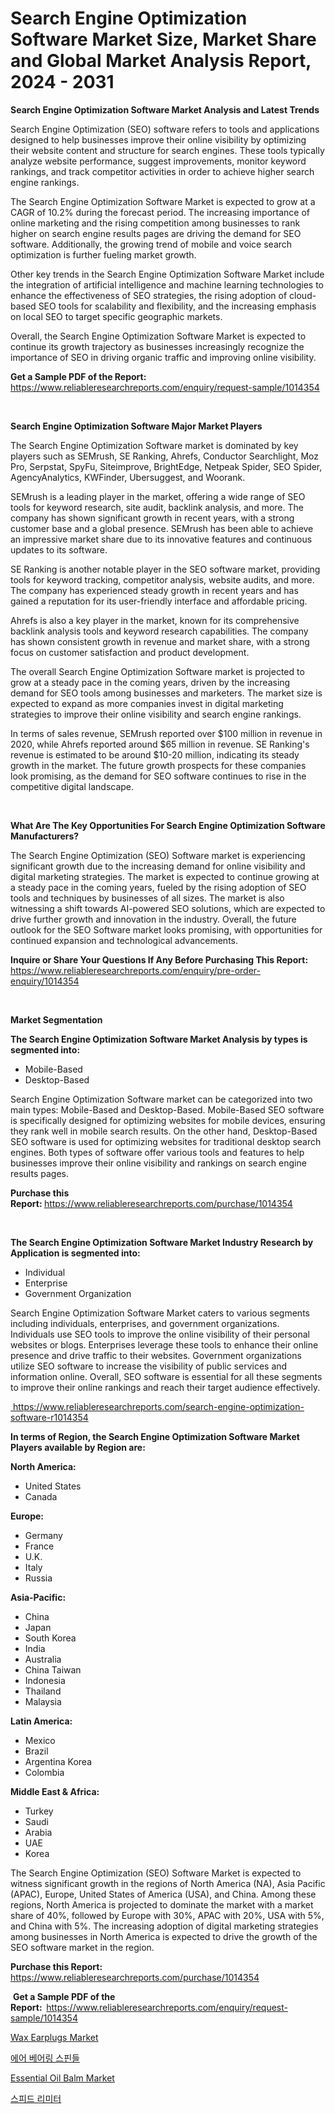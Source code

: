 <p><h1>Search Engine Optimization Software Market Size, Market Share and Global Market Analysis Report, 2024 - 2031</h1></p><p><strong>Search Engine Optimization Software Market Analysis and Latest Trends</strong></p>
<p><p>Search Engine Optimization (SEO) software refers to tools and applications designed to help businesses improve their online visibility by optimizing their website content and structure for search engines. These tools typically analyze website performance, suggest improvements, monitor keyword rankings, and track competitor activities in order to achieve higher search engine rankings.</p><p>The Search Engine Optimization Software Market is expected to grow at a CAGR of 10.2% during the forecast period. The increasing importance of online marketing and the rising competition among businesses to rank higher on search engine results pages are driving the demand for SEO software. Additionally, the growing trend of mobile and voice search optimization is further fueling market growth.</p><p>Other key trends in the Search Engine Optimization Software Market include the integration of artificial intelligence and machine learning technologies to enhance the effectiveness of SEO strategies, the rising adoption of cloud-based SEO tools for scalability and flexibility, and the increasing emphasis on local SEO to target specific geographic markets.</p><p>Overall, the Search Engine Optimization Software Market is expected to continue its growth trajectory as businesses increasingly recognize the importance of SEO in driving organic traffic and improving online visibility.</p></p>
<p><strong>Get a Sample PDF of the Report:&nbsp;</strong> <a href="https://www.reliableresearchreports.com/enquiry/request-sample/1014354">https://www.reliableresearchreports.com/enquiry/request-sample/1014354</a></p>
<p>&nbsp;</p>
<p><strong>Search Engine Optimization Software Major Market Players</strong></p>
<p><p>The Search Engine Optimization Software market is dominated by key players such as SEMrush, SE Ranking, Ahrefs, Conductor Searchlight, Moz Pro, Serpstat, SpyFu, Siteimprove, BrightEdge, Netpeak Spider, SEO Spider, AgencyAnalytics, KWFinder, Ubersuggest, and Woorank. </p><p>SEMrush is a leading player in the market, offering a wide range of SEO tools for keyword research, site audit, backlink analysis, and more. The company has shown significant growth in recent years, with a strong customer base and a global presence. SEMrush has been able to achieve an impressive market share due to its innovative features and continuous updates to its software.</p><p>SE Ranking is another notable player in the SEO software market, providing tools for keyword tracking, competitor analysis, website audits, and more. The company has experienced steady growth in recent years and has gained a reputation for its user-friendly interface and affordable pricing.</p><p>Ahrefs is also a key player in the market, known for its comprehensive backlink analysis tools and keyword research capabilities. The company has shown consistent growth in revenue and market share, with a strong focus on customer satisfaction and product development.</p><p>The overall Search Engine Optimization Software market is projected to grow at a steady pace in the coming years, driven by the increasing demand for SEO tools among businesses and marketers. The market size is expected to expand as more companies invest in digital marketing strategies to improve their online visibility and search engine rankings. </p><p>In terms of sales revenue, SEMrush reported over $100 million in revenue in 2020, while Ahrefs reported around $65 million in revenue. SE Ranking's revenue is estimated to be around $10-20 million, indicating its steady growth in the market. The future growth prospects for these companies look promising, as the demand for SEO software continues to rise in the competitive digital landscape.</p></p>
<p>&nbsp;</p>
<p><strong>What Are The Key Opportunities For Search Engine Optimization Software Manufacturers?</strong></p>
<p><p>The Search Engine Optimization (SEO) Software market is experiencing significant growth due to the increasing demand for online visibility and digital marketing strategies. The market is expected to continue growing at a steady pace in the coming years, fueled by the rising adoption of SEO tools and techniques by businesses of all sizes. The market is also witnessing a shift towards AI-powered SEO solutions, which are expected to drive further growth and innovation in the industry. Overall, the future outlook for the SEO Software market looks promising, with opportunities for continued expansion and technological advancements.</p></p>
<p><strong>Inquire or Share Your Questions If Any Before Purchasing This Report:</strong> <a href="https://www.reliableresearchreports.com/enquiry/pre-order-enquiry/1014354">https://www.reliableresearchreports.com/enquiry/pre-order-enquiry/1014354</a></p>
<p>&nbsp;</p>
<p><strong>Market Segmentation</strong></p>
<p><strong>The Search Engine Optimization Software Market Analysis by types is segmented into:</strong></p>
<p><ul><li>Mobile-Based</li><li>Desktop-Based</li></ul></p>
<p><p>Search Engine Optimization Software market can be categorized into two main types: Mobile-Based and Desktop-Based. Mobile-Based SEO software is specifically designed for optimizing websites for mobile devices, ensuring they rank well in mobile search results. On the other hand, Desktop-Based SEO software is used for optimizing websites for traditional desktop search engines. Both types of software offer various tools and features to help businesses improve their online visibility and rankings on search engine results pages.</p></p>
<p><strong>Purchase this Report:&nbsp;</strong><a href="https://www.reliableresearchreports.com/purchase/1014354">https://www.reliableresearchreports.com/purchase/1014354</a></p>
<p>&nbsp;</p>
<p><strong>The Search Engine Optimization Software Market Industry Research by Application is segmented into:</strong></p>
<p><ul><li>Individual</li><li>Enterprise</li><li>Government Organization</li></ul></p>
<p><p>Search Engine Optimization Software Market caters to various segments including individuals, enterprises, and government organizations. Individuals use SEO tools to improve the online visibility of their personal websites or blogs. Enterprises leverage these tools to enhance their online presence and drive traffic to their websites. Government organizations utilize SEO software to increase the visibility of public services and information online. Overall, SEO software is essential for all these segments to improve their online rankings and reach their target audience effectively.</p></p>
<p><a href="https://www.reliableresearchreports.com/search-engine-optimization-software-r1014354">&nbsp;https://www.reliableresearchreports.com/search-engine-optimization-software-r1014354</a></p>
<p><strong>In terms of Region, the Search Engine Optimization Software Market Players available by Region are:</strong></p>
<p>
    <p> <strong> North America: </strong>
        <ul>
            <li>United States</li>
            <li>Canada</li>
        </ul>
        </p> 
    <p> <strong> Europe: </strong>
        <ul>
            <li>Germany</li>
            <li>France</li>
            <li>U.K.</li>
            <li>Italy</li>
            <li>Russia</li>
        </ul>
        </p> 
    <p> <strong> Asia-Pacific: </strong>
        <ul>
            <li>China</li>
            <li>Japan</li>
            <li>South Korea</li>
            <li>India</li>
            <li>Australia</li>
            <li>China Taiwan</li>
            <li>Indonesia</li>
            <li>Thailand</li>
            <li>Malaysia</li>
        </ul>
        </p> 
    <p> <strong> Latin America: </strong>
        <ul>
            <li>Mexico</li>
            <li>Brazil</li>
            <li>Argentina Korea</li>
            <li>Colombia</li>
        </ul>
        </p> 
    <p> <strong> Middle East & Africa: </strong>
        <ul>
            <li>Turkey</li>
            <li>Saudi</li>
            <li>Arabia</li>
            <li>UAE</li>
            <li>Korea</li>
        </ul>
    </p>
    </p>
<p><p>The Search Engine Optimization (SEO) Software Market is expected to witness significant growth in the regions of North America (NA), Asia Pacific (APAC), Europe, United States of America (USA), and China. Among these regions, North America is projected to dominate the market with a market share of 40%, followed by Europe with 30%, APAC with 20%, USA with 5%, and China with 5%. The increasing adoption of digital marketing strategies among businesses in North America is expected to drive the growth of the SEO software market in the region.</p></p>
<p><strong>Purchase this Report: </strong><a href="https://www.reliableresearchreports.com/purchase/1014354">https://www.reliableresearchreports.com/purchase/1014354</a></p>
<p>&nbsp;<strong>Get a Sample PDF of the Report:&nbsp;&nbsp;</strong><a href="https://www.reliableresearchreports.com/enquiry/request-sample/1014354">https://www.reliableresearchreports.com/enquiry/request-sample/1014354</a></p>
<p><strong></strong></p>
<p><p><a href="https://www.linkedin.com/pulse/wax-earplugs-market-outlook-industry-overview-forecast-avdaf?trackingId=hhcoXX1ye32Z54yJ1AWPtg%3D%3D">Wax Earplugs Market</a></p><p><a href="https://github.com/vsn7qpua81q/Market-Research-Report-List-2/blob/main/654645649665.md">에어 베어링 스핀들</a></p><p><a href="https://www.linkedin.com/pulse/decoding-essential-oil-balm-market-metrics-share-trends-aglef?trackingId=tDzZyqa1%2BNR19%2BZwDVx3NQ%3D%3D">Essential Oil Balm Market</a></p><p><a href="https://github.com/trmesnao7959541/Market-Research-Report-List-2/blob/main/535970249664.md">스피드 리미터</a></p></p>